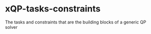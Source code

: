 # xQP-tasks-constraints
The tasks and constraints that are the building blocks of a generic QP solver
